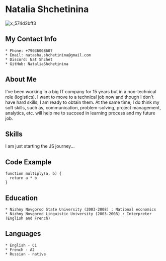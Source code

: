 # Natalia Shchetinina

![x_574d2bff3](https://user-images.githubusercontent.com/103606133/171497949-f9baf4a0-38e1-4bcd-a8d5-3aa4b7769e77.jpg)




## My Contact Info

    * Phone: +79036008607
    * Email: natasha.shchetinina@gmail.com
    * Discord: Nat Shchet
    * GitHub: NataliaShchetinina


## About Me

I've been working in a big IT company for 15 years but in a non-technical role (logistics). I want to move to a technical job now and though I don't have hard skills, I am ready to obtain them. At the same time, I do think my soft skills, such as, communication, problem-solving, project management, analytics, etc. will help me to succeed in learning process and my future job.


## Skills

I am just starting the JS journey...


## Code Example

```
function multiply(a, b) {
  return a * b
}
```


## Education

    * Nizhny Novgorod State University (2003-2008) : National economics
    * Nizhny Novgorod Linguistic University (2003-2008) : Interpreter (English and French)


## Languages

    * English - C1
    * French - A2 
    * Russian - native
